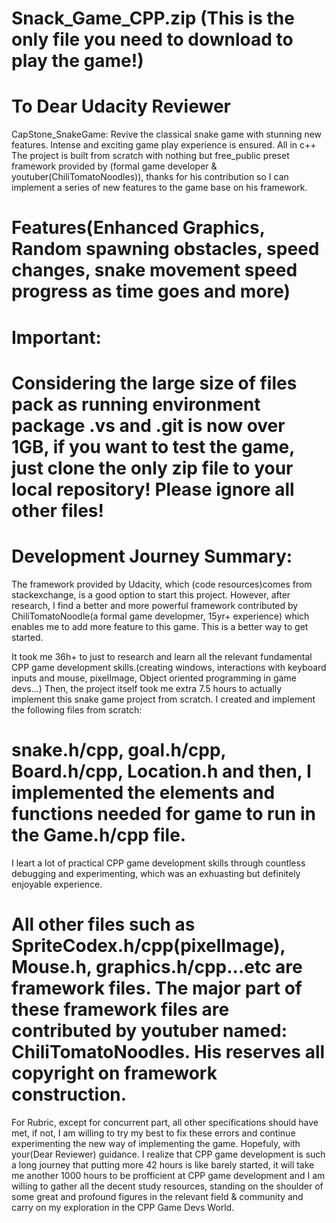 # Snack_Game_CPP.zip   (This is the only file you need to download to play the game!)
# To Dear Udacity Reviewer

 CapStone_SnakeGame:  Revive the classical snake game with stunning new features. Intense and exciting game play experience is ensured. All in c++ The project is built from scratch with nothing but free_public preset framework provided by (formal game developer & youtuber(ChiliTomatoNoodles)), thanks for his contribution so I can implement a series of new features to the game base on his framework.
 
 # Features(Enhanced Graphics, Random spawning obstacles, speed changes, snake movement speed progress as time goes and more)
 
  # Important:
 # Considering the large size of files pack as running environment package .vs and .git is now over 1GB, if you want to test the game, just clone the only zip file to your local repository! Please ignore all other files!
 
 
 
 # Development Journey Summary:
 
 The framework provided by Udacity, which (code resources)comes from stackexchange, is a good option to start this project. However, after research, I find a better and more powerful framework contributed by ChiliTomatoNoodle(a formal game developmer, 15yr+ experience) which enables me to add more feature to this game. This is a better way to get started.
 
It took me 36h+ to just to research and learn all the relevant fundamental CPP game development skills.(creating windows, interactions with keyboard inputs and mouse, pixelImage, Object oriented programming in game devs...)
 Then, the project itself took me extra 7.5 hours to actually implement this snake game project from scratch.  I created and implement the following files from scratch: 
 # snake.h/cpp, goal.h/cpp, Board.h/cpp, Location.h and then, I implemented the elements and functions needed for game to run in the Game.h/cpp file. 
 I leart a lot of practical CPP game development skills through countless debugging and experimenting, which was an exhuasting but definitely enjoyable experience. 

 # All other files such as SpriteCodex.h/cpp(pixelImage), Mouse.h, graphics.h/cpp...etc are framework files. The major part of these framework files are contributed by youtuber named: ChiliTomatoNoodles. His reserves all copyright on framework construction.
 
 For Rubric, except for concurrent part, all other specifications should have met, if not, I am willing to try my best to fix these errors and continue experimenting the new way of implementing the game. Hopefuly, with your(Dear Reviewer) guidance.
 I realize that CPP game development is such a long journey that putting more 42 hours is like barely started, it will take me another 1000 hours to be profficient at CPP game development and I am willing to gather all the decent study resources, standing on the shoulder of some great and profound figures in the relevant field & community and carry on my exploration in the CPP Game Devs World.
 
 


